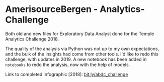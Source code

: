 # AmerisourceBergen - Analytics-Challenge

Both old and new files for Exploratory Data Analyst done for the Temple Analytics Challenge 2018.

The quality of the analysis via Python was not up to my own expectations, and the bulk of the insights had come from other tools. 
I'd like to redo this challenge, with updates in 2019. A new notebook has been added in `notebooks` to redo the analysis, now with the help of models. 

Link to completed infographic [2018]: 
[bit.ly/abdc_challenge](https://bit.ly/abdc_challenge)
